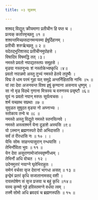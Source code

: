 ```yaml
---
title: ०३ सूक्तम्

---
```

शश्वद् विद्युत् क्रीयमाणा प्रतीचीन हि पप्त च ।  
प्रत्यक् कर्तारमृच्छतु ॥१ ॥  
शश्वन्तमिच्छसदानमन्यस्मा ईषूर्दिहानम् ।  
प्रतीचीः शरुर्ऋच्छतु ॥ २ ॥  
यदेतद्भूरिशासद प्रतीचीनमुपोहसे ।  
विषादिव विषमद्धि तत् ।३।  
नमस्ते प्रवतो नपाद्यतस्तपः समूहसे ।  
मृडया नस्तनूभ्यः शं नस्तोकेभ्यष्कृधि ।४॥  
प्रवतो नपान्नमो अस्तु तुभ्यं नमस्ते हेतये तपुष्यैः ।  
विद्म ते धाम परमं गुहा यत् समुद्रे अन्तर्निहितासि नाभिः ॥५ ॥  
यां त्वा देवा अजनयन्त विश्व इषुं कृण्वाना असनाय धृष्णुम् ।  
सा नो मृड विदथे गृणाना मित्रस्य च वरुणस्य प्रसृष्टौ ॥६॥  
यूयं नः प्रवतो नपान् मरुतः सूर्यत्वचसः ।  
शर्म यच्छाथ सप्रथाः ॥७ ॥  
सुमृडत सुषूदत मृडया नो अघ्नाभ्यः ।  
स्तोकाय तन्वे च ॥८ ॥  
नमस्ते अस्तु विद्युते नमस्ते स्तनयित्नवे ।  
नमस्ते अस्त्वश्मने येना दूडाशे अस्यसि ॥९॥  
यो ऽस्मान् ब्रह्मणस्पते देवो अभिदासति ।  
सर्वं तं रीरधासि नः ॥ १० । ।  
येभिः सोमः साहन्त्यासुरान् रन्धयासि ।  
तेभिर्नोविता भुवः ॥ ११ ॥  
येन देवा असुराणामोजांस्यवृष्णीध्वम् ।  
तेभिर्नो अधि वोचत । १२ ।  
उदेनमुत्तरं नयाग्ने घृतेभिराहुतः ।  
समेनं वर्चसा सृज देवानां भागधा असत् ॥ १३ ॥  
इन्द्रेमं प्रतरं कृधि सजातानामसद् वशी ।  
रायस्पोषेण सं सृज प्रजया च बहुं कृधि ॥१४॥  
यस्य कृण्मो गृहे हविस्तमग्ने वर्धया त्वम् ।  
तस्मै सोमो अधि ब्रवदयं च ब्रह्मणस्पतिः ॥ १५ ॥  